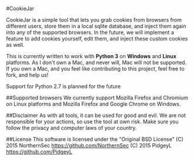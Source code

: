 #CookieJar

CookieJar is a simple tool that lets you grab cookies from browsers from different users, store them in a local sqlite database, and inject them
 again into any of the supported browsers. In the future, we will implement a feature to add cookies yourself, edit them, and inject these custom
 cookies as well.

This is currently written to work with **Python 3** on **Windows** and **Linux** platforms. As I don't own a Mac, and never will, Mac will not be
 supported. If you own a Mac, and you feel like contributing to this project, feel free to fork, and help us!

Support for Python 2.7 is planned for the future

##Supported browsers
We currently support Mozilla Firefox and Chromium on Linux platforms and Mozilla Firefox and Google Chrome on Windows.

##Disclaimer
As with all tools, it can be used for good and evil. We are not responsible for your actions, so use the tool at own risk. Make sure you follow the
 privacy and computer laws of your country.

##License
This software is licensed under the "Original BSD License"
    (C) 2015	NorthernSec	https://github.com/NorthernSec
    (C) 2015	PidgeyL 	https://github.com/PidgeyL
